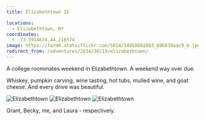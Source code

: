 ```yaml
---
title: Elizabethtown II

locations:
  - Elizabethtown, NY
coordinates:
  - -73.5914674,44.216574
image: https://farm6.staticflickr.com/5614/14958042803_896839aac9_b.jpg
redirect_from: /adventures/2014/10/19/elizabethtown/
---
```


A college roommates weekend in Elizabethtown. A weekend way over due.

Whiskey, pumpkin carving, wine tasting, hot tubs, mulled wine, and goat cheese. And every drive was beautiful.

<div class="photos">

<img src="https://farm6.staticflickr.com/5614/14958042803_896839aac9_b.jpg"  alt="Elizabethtown">

<img src="https://farm4.staticflickr.com/3955/15392190037_6de104e7ed_b.jpg" class="img-tall" alt="Elizabethtown">

<img src="https://farm6.staticflickr.com/5604/15391581469_16d1ea4a9d_b.jpg" alt="Elizabethtown" class="img-wide">
<p>Grant, Becky, me, and Laura - respectively.</p>
</div>
